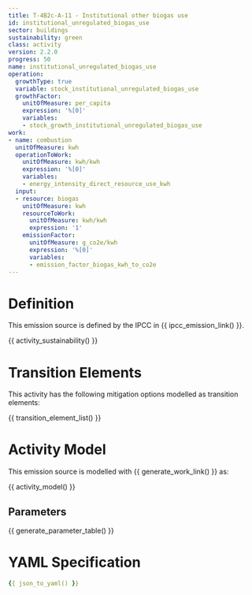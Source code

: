```yaml
---
title: T-4B2c-A-11 - Institutional other biogas use
id: institutional_unregulated_biogas_use
sector: buildings
sustainability: green
class: activity
version: 2.2.0
progress: 50
name: institutional_unregulated_biogas_use
operation:
  growthType: true
  variable: stock_institutional_unregulated_biogas_use
  growthFactor:
    unitOfMeasure: per_capita
    expression: '%[0]'
    variables:
    - stock_growth_institutional_unregulated_biogas_use
work:
- name: combustion
  unitOfMeasure: kwh
  operationToWork:
    unitOfMeasure: kwh/kwh
    expression: '%[0]'
    variables:
    - energy_intensity_direct_resource_use_kwh
  input:
  - resource: biogas
    unitOfMeasure: kwh
    resourceToWork:
      unitOfMeasure: kwh/kwh
      expression: '1'
    emissionFactor:
      unitOfMeasure: g_co2e/kwh
      expression: '%[0]'
      variables:
      - emission_factor_biogas_kwh_to_co2e
---
```

# Definition
This emission source is defined by the IPCC in {{ ipcc_emission_link() }}.


{{ activity_sustainability() }}

# Transition Elements

This activity has the following mitigation options modelled as transition elements:

{{ transition_element_list() }}

# Activity Model
This emission source is modelled with {{ generate_work_link() }} as:

{{ activity_model() }}

## Parameters

{{ generate_parameter_table() }}

# YAML Specification

```yaml
{{ json_to_yaml() }}
```